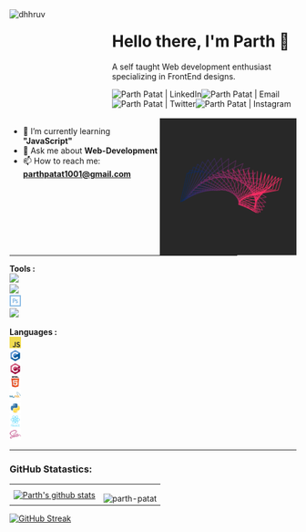 <img align="left" width="180" height="180" alt="dhhruv" src="https://user-images.githubusercontent.com/72680045/103229550-485e7900-4959-11eb-95d2-41cdbc444ec0.png" />

<h1>Hello there, I'm Parth 👋</h1>
<p>A self taught Web development enthusiast specializing in FrontEnd designs.</p>

<div>
  <a href="https://www.linkedin.com/in/parth-patat/">
    <img align="left" alt="Parth Patat | LinkedIn" src="https://img.shields.io/badge/LinkedIn-white?style=for-the-badge&logo=linkedin&logoColor=0077B5">
  </a>
  <a href="mailto:parthpatat1001@gmail.com">
    <img align="left" alt="Parth Patat | Email" src="https://img.shields.io/badge/Gmail-white?style=for-the-badge&logo=gmail&logoColor=ad1f1c">
  </a>
  <a href="https://www.twitter.com/in/parth-patat/">
    <img align="left" alt="Parth Patat | Twitter" src="https://img.shields.io/badge/Twitter-white?style=for-the-badge&logo=twitter&logoColor=00a2f3">
  </a>
  <a href="https://www.twitter.com/in/parth-patat/">
    <img align="left" alt="Parth Patat | Instagram" src="https://img.shields.io/badge/Instagram-white?style=for-the-badge&logo=instagram&logoColor=ef0f81">
  </a>
</div>

<br/>
<!-- <hr width="550px"> -->
<br/>
<br/>

<img align="right" height="240px" alt="GIF" src="https://github.com/parth-patat/parth-patat/blob/main/giff.gif?raw=true" />

- 🌱 I’m currently learning **"JavaScript"**
- 💬 Ask me about **Web-Development**
- 📫 How to reach me: **parthpatat1001@gmail.com**

<hr width="400px">

**Tools : &nbsp;	&nbsp;**
<code>
	<img height="20" src="https://www.vectorlogo.zone/logos/google_cloud/google_cloud-icon.svg"></code>
<code>
	<img height="20" src="https://www.vectorlogo.zone/logos/adobe_illustrator/adobe_illustrator-icon.svg"></code>
<code>
	<img height="20" src="https://raw.githubusercontent.com/devicons/devicon/master/icons/photoshop/photoshop-line.svg"></code>
<code>
	<img height="20" src="https://cdn.worldvectorlogo.com/logos/adobe-xd.svg"></code>

**Languages : &nbsp;	&nbsp;**
<code>
	<img height="20" src="https://raw.githubusercontent.com/github/explore/80688e429a7d4ef2fca1e82350fe8e3517d3494d/topics/javascript/javascript.png"></code>
<code>
	<img height="20" src="https://raw.githubusercontent.com/devicons/devicon/master/icons/c/c-original.svg"></code>
<code>
	<img height="20" src="https://raw.githubusercontent.com/devicons/devicon/master/icons/cplusplus/cplusplus-original.svg"></code>
<code>
	<img height="20" src="https://raw.githubusercontent.com/devicons/devicon/master/icons/html5/html5-original-wordmark.svg"></code>
<code>
	<img height="20" src="https://raw.githubusercontent.com/devicons/devicon/master/icons/mysql/mysql-original-wordmark.svg"></code>
<code>
	<img height="20" src="https://raw.githubusercontent.com/devicons/devicon/master/icons/python/python-original.svg"></code>
<code>
	<img height="20" src="https://raw.githubusercontent.com/devicons/devicon/master/icons/react/react-original-wordmark.svg"></code>
<code>
	<img height="20" src="https://raw.githubusercontent.com/devicons/devicon/master/icons/sass/sass-original.svg"></code>

<hr>

### GitHub Statastics:

<table>
	<tr>
		<td>
			<!-- Stats -->
			<a href="https://github.com/parth-patat/github-readme-stats">
				<img align="center" src="https://github-readme-stats.vercel.app/api?username=parth-patat&show_icons=true&include_all_commits=true&border_radius=0&title_color=166FE9&icon_color=57181C&text_color=ffffff&bg_color=0D1117&locale=en&hide_border=true&hide_title=true&rank_color=57181C" alt="Parth's github stats" />
			</a>
		</td>
		<td>
			<!-- Languages -->
			<p align="right"><img align="right" src="https://github-readme-stats.vercel.app/api/top-langs?username=parth-patat&show_icons=true&title_color=ffffff&icon_color=57181C&text_color=ffffff&bg_color=0D1117&locale=en&layout=default&card_width=450&border_radius=0&hide_border=true" alt="parth-patat" /></p>
		</td>
</table>

<!-- streak -->
[![GitHub Streak](https://github-readme-streak-stats.herokuapp.com?user=parth-patat&theme=dark&ring=CA242464&fire=B6A200&currStreakLabel=FFFFFFD7&border=3B434BC0&stroke=DD2727C0&background=0D1117)](https://git.io/streak-stats)



<!-- 
title_color 166FE9
text_color 166FE9
icon_color 166FE9
bg_color ffffff
-->

  
<!--- ⚡ Fun fact: ...-->
<!--- 👯 I’m looking to collaborate on--> 
<!--- 🤔 I’m looking for help with ...-->

